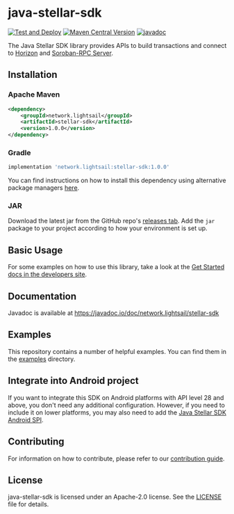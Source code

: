 # java-stellar-sdk

[![Test and Deploy](https://github.com/lightsail-network/java-stellar-sdk/actions/workflows/test-deploy.yml/badge.svg?branch=master)](https://github.com/lightsail-network/java-stellar-sdk/actions/workflows/test-deploy.yml)
[![Maven Central Version](https://img.shields.io/maven-central/v/network.lightsail/stellar-sdk)](https://central.sonatype.com/artifact/network.lightsail/stellar-sdk)
[![javadoc](https://javadoc.io/badge2/network.lightsail/stellar-sdk/javadoc.svg)](https://javadoc.io/doc/network.lightsail/stellar-sdk)

The Java Stellar SDK library provides APIs to build transactions and connect to [Horizon](https://github.com/lightsail-network/go/tree/master/services/horizon) and [Soroban-RPC Server](https://soroban.stellar.org/docs/reference/rpc).

## Installation

### Apache Maven

```xml
<dependency>
    <groupId>network.lightsail</groupId>
    <artifactId>stellar-sdk</artifactId>
    <version>1.0.0</version>
</dependency>
```

### Gradle
```groovy
implementation 'network.lightsail:stellar-sdk:1.0.0'
```

You can find instructions on how to install this dependency using alternative package managers [here](https://central.sonatype.com/artifact/network.lightsail/stellar-sdk).

### JAR

Download the latest jar from the GitHub repo's [releases tab](https://github.com/lightsail-network/java-stellar-sdk/releases). Add the `jar` package to your project according to how your environment is set up.

## Basic Usage
For some examples on how to use this library, take a look at the [Get Started docs in the developers site](https://developers.stellar.org/docs/tutorials/create-account/).

## Documentation
Javadoc is available at https://javadoc.io/doc/network.lightsail/stellar-sdk

## Examples
This repository contains a number of helpful examples. You can find them in the [examples](./examples/src/main/java/network/lightsail) directory.

## Integrate into Android project
If you want to integrate this SDK on Android platforms with API level 28 and above, you don't need any additional configuration. 
However, if you need to include it on lower platforms, you may also need to add the [Java Stellar SDK Android SPI](https://github.com/lightsail-network/java-stellar-sdk-android-spi).

## Contributing
For information on how to contribute, please refer to our [contribution guide](https://github.com/lightsail-network/java-stellar-sdk/blob/master/CONTRIBUTING.md).

## License
java-stellar-sdk is licensed under an Apache-2.0 license. See the [LICENSE](https://github.com/lightsail-network/java-stellar-sdk/blob/master/LICENSE) file for details.